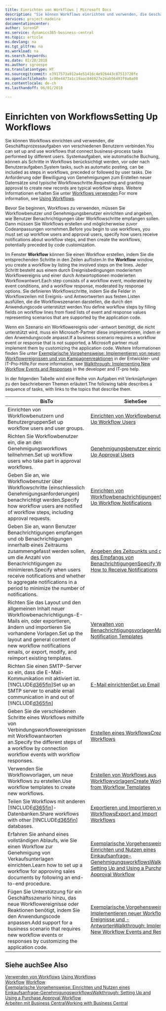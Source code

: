 ```yaml
---
title: Einrichten von Workflows | Microsoft Docs
description: "Sie können Workflows einrichten und verwenden, die Geschäftsprozessaufgaben von verschiedenen Benutzern verbinden. Systemaufgaben, wie automatische Buchung, können als Schritte in Workflows berücksichtigt werden, vor oder nach Benutzeraufgaben. Die Anforderung oder Bewilligung von Genehmigungen zum Erstellen neuer Datensätze sind typische Workflowschritte."
services: project-madeira
documentationcenter: 
author: SorenGP
ms.service: dynamics365-business-central
ms.topic: article
ms.devlang: na
ms.tgt_pltfrm: na
ms.workload: na
ms.search.keywords: 
ms.date: 02/20/2018
ms.author: sgroespe
ms.translationtype: HT
ms.sourcegitcommit: e3917573a912a4e51416c4e926443c87513728fe
ms.openlocfilehash: 1c98e4473a1c19aac846927e2eab56493f9a0a08
ms.contentlocale: de-ch
ms.lasthandoff: 06/01/2018

---
```

# <a name="setting-up-workflows"></a><span data-ttu-id="ef7e5-105">Einrichten von Workflows</span><span class="sxs-lookup"><span data-stu-id="ef7e5-105">Setting Up Workflows</span></span>
<span data-ttu-id="ef7e5-106">Sie können Workflows einrichten und verwenden, die Geschäftsprozessaufgaben von verschiedenen Benutzern verbinden.</span><span class="sxs-lookup"><span data-stu-id="ef7e5-106">You can set up and use workflows that connect business-process tasks performed by different users.</span></span> <span data-ttu-id="ef7e5-107">Systemaufgaben, wie automatische Buchung, können als Schritte in Workflows berücksichtigt werden, vor oder nach Benutzeraufgaben.</span><span class="sxs-lookup"><span data-stu-id="ef7e5-107">System tasks, such as automatic posting, can be included as steps in workflows, preceded or followed by user tasks.</span></span> <span data-ttu-id="ef7e5-108">Die Anforderung oder Bewilligung von Genehmigungen zum Erstellen neuer Datensätze sind typische Workflowschritte.</span><span class="sxs-lookup"><span data-stu-id="ef7e5-108">Requesting and granting approval to create new records are typical workflow steps.</span></span> <span data-ttu-id="ef7e5-109">Weitere Informationen erhalten Sie unter [Workflows verwenden](across-use-workflows.md).</span><span class="sxs-lookup"><span data-stu-id="ef7e5-109">For more information, see [Using Workflows](across-use-workflows.md).</span></span>  

 <span data-ttu-id="ef7e5-110">Bevor Sie beginnen, Workflows zu verwenden, müssen Sie Workflowbenutzer und Genehmigungsbenutzer einrichten und angeben, wie Benutzer Benachrichtigungen über Workflowschritte empfangen sollen. Dann müssen Sie Workflows erstellen und möglicherweise zuvor Codeanpassungen vornehmen.</span><span class="sxs-lookup"><span data-stu-id="ef7e5-110">Before you begin to use workflows, you must set up workflow users and approval users, specify how users receive notifications about workflow steps, and then create the workflows, potentially preceded by code customization.</span></span>  

 <span data-ttu-id="ef7e5-111">Im Fenster **Workflow** können Sie einen Workflow erstellen, indem Sie die entsprechenden Schritte in den Zeilen auflisten.</span><span class="sxs-lookup"><span data-stu-id="ef7e5-111">In the **Workflow** window, you create a workflow by listing the involved steps on the lines.</span></span> <span data-ttu-id="ef7e5-112">Jeder Schritt besteht aus einem durch Ereignisbedingungen moderiertem Workflowereignis und einer durch Antwortoptionen moderierten Workflowantwort.</span><span class="sxs-lookup"><span data-stu-id="ef7e5-112">Each step consists of a workflow event, moderated by event conditions, and a workflow response, moderated by response options.</span></span> <span data-ttu-id="ef7e5-113">Sie definieren Workflowschritte, indem Sie die Felder in Workflowzeilen mit Ereignis- und Antwortwerten aus festen Listen ausfüllen, die die Workflowszenarien darstellen, die durch den Anwendungscode unterstützt werden.</span><span class="sxs-lookup"><span data-stu-id="ef7e5-113">You define workflow steps by filling fields on workflow lines from fixed lists of event and response values representing scenarios that are supported by the application code.</span></span>  

 <span data-ttu-id="ef7e5-114">Wenn ein Szenario ein Workflowereignis oder -antwort benötigt, die nicht unterstützt wird, muss ein Microsoft-Partner diese implementieren, indem er den Anwendungscode anpasst.</span><span class="sxs-lookup"><span data-stu-id="ef7e5-114">If a business scenario requires a workflow event or response that is not supported, a Microsoft partner must implement them by customizing the application code.</span></span> <span data-ttu-id="ef7e5-115">Weitere Informationen finden Sie unter [Exemplarische Vorgehensweise: Implementieren von neuen Workflowereignissen und von Kampagnenreaktionen](/dynamics-nav/Walkthrough--Implementing-New-Workflow-Events-and-Responses) in der Entwickler- und IT-Pro-Hilfe.</span><span class="sxs-lookup"><span data-stu-id="ef7e5-115">For more information, see [Walkthrough: Implementing New Workflow Events and Responses](/dynamics-nav/Walkthrough--Implementing-New-Workflow-Events-and-Responses) in the developer and IT-pro help.</span></span>

 <span data-ttu-id="ef7e5-116">In der folgenden Tabelle wird eine Reihe von Aufgaben mit Verknüpfungen zu den beschriebenen Themen erläutert.</span><span class="sxs-lookup"><span data-stu-id="ef7e5-116">The following table describes a sequence of tasks, with links to the topics that describe them.</span></span>  

|<span data-ttu-id="ef7e5-117">**Bis**</span><span class="sxs-lookup"><span data-stu-id="ef7e5-117">**To**</span></span>|<span data-ttu-id="ef7e5-118">**Siehe**</span><span class="sxs-lookup"><span data-stu-id="ef7e5-118">**See**</span></span>|  
|------------|-------------|  
|<span data-ttu-id="ef7e5-119">Einrichten von Workflowbenutzern und Benutzergruppen</span><span class="sxs-lookup"><span data-stu-id="ef7e5-119">Set up workflow users and user groups.</span></span>|[<span data-ttu-id="ef7e5-120">Einrichten von Workflowbenutzern</span><span class="sxs-lookup"><span data-stu-id="ef7e5-120">Set Up Workflow Users</span></span>](across-how-to-set-up-workflow-users.md)|  
|<span data-ttu-id="ef7e5-121">Richten Sie Workflowbenutzer ein, die an den Genehmigungsworkflows teilnehmen.</span><span class="sxs-lookup"><span data-stu-id="ef7e5-121">Set up workflow users who take part in approval workflows.</span></span>|[<span data-ttu-id="ef7e5-122">Genehmigungsbenutzer einrichten</span><span class="sxs-lookup"><span data-stu-id="ef7e5-122">Set Up Approval Users</span></span>](across-how-to-set-up-approval-users.md)|  
|<span data-ttu-id="ef7e5-123">Geben Sie an, wie Workflowbenutzer über Workflowschritte (einschliesslich Genehmigungsanforderungen) benachrichtigt werden.</span><span class="sxs-lookup"><span data-stu-id="ef7e5-123">Specify how workflow users are notified of workflow steps, including approval requests.</span></span>|[<span data-ttu-id="ef7e5-124">Einrichten von Workflowbenachrichtigungen</span><span class="sxs-lookup"><span data-stu-id="ef7e5-124">Setting Up Workflow Notifications</span></span>](across-setting-up-workflow-notifications.md)|  
|<span data-ttu-id="ef7e5-125">Geben Sie an, wann Benutzer Benachrichtigungen empfangen und ob Benachrichtigungen innerhalb eines Zeitraums zusammengefasst werden sollen, um die Anzahl von Benachrichtigungen zu minimieren.</span><span class="sxs-lookup"><span data-stu-id="ef7e5-125">Specify when users receive notifications and whether to aggregate notifications in a period to minimize the number of notifications.</span></span>|[<span data-ttu-id="ef7e5-126">Angeben des Zeitpunkts und der Art des Empfangs von Benachrichtigungen</span><span class="sxs-lookup"><span data-stu-id="ef7e5-126">Specify When and How to Receive Notifications</span></span>](across-how-to-specify-when-and-how-to-receive-notifications.md)|  
|<span data-ttu-id="ef7e5-127">Richten Sie das Layout und den allgemeinen Inhalt neuer Workflowbenachrichtigungs-E-Mails ein, oder exportieren, ändern und importieren Sie vorhandene Vorlagen.</span><span class="sxs-lookup"><span data-stu-id="ef7e5-127">Set up the layout and general content of new workflow notifications emails, or export, modify, and reimport existing templates.</span></span>|[<span data-ttu-id="ef7e5-128">Verwalten von Benachrichtigungsvorlagen</span><span class="sxs-lookup"><span data-stu-id="ef7e5-128">Manage Notification Templates</span></span>](across-how-to-manage-notification-templates.md)|  
|<span data-ttu-id="ef7e5-129">Richten Sie einen SMTP-Server so ein, dass die E-Mail-Kommunikation mit  aktiviert ist.[!INCLUDE[d365fin](includes/d365fin_md.md)]</span><span class="sxs-lookup"><span data-stu-id="ef7e5-129">Set up an SMTP server to enable email communication in and out of [!INCLUDE[d365fin](includes/d365fin_md.md)]</span></span>|[<span data-ttu-id="ef7e5-130">E-Mail einrichten</span><span class="sxs-lookup"><span data-stu-id="ef7e5-130">Set up Email</span></span>](admin-how-setup-email.md)|
|<span data-ttu-id="ef7e5-131">Geben Sie die verschiedenen Schritte eines Workflows mithilfe von Verbindungsworkflowereignissen mit Workflowantworten an.</span><span class="sxs-lookup"><span data-stu-id="ef7e5-131">Specify the different steps of a workflow by connection workflow events with workflow responses.</span></span>|[<span data-ttu-id="ef7e5-132">Erstellen eines Workflows</span><span class="sxs-lookup"><span data-stu-id="ef7e5-132">Create Workflows</span></span>](across-how-to-create-workflows.md)|  
|<span data-ttu-id="ef7e5-133">Verwenden Sie Workflowvorlagen, um neue Workflows zu erstellen.</span><span class="sxs-lookup"><span data-stu-id="ef7e5-133">Use workflow templates to create new workflows.</span></span>|[<span data-ttu-id="ef7e5-134">Erstellen von Workflows aus Workflowvorlagen</span><span class="sxs-lookup"><span data-stu-id="ef7e5-134">Create Workflows from Workflow Templates</span></span>](across-how-to-create-workflows-from-workflow-templates.md)|  
|<span data-ttu-id="ef7e5-135">Teilen Sie Workflows mit anderen [!INCLUDE[d365fin](includes/d365fin_md.md)]-Datenbanken.</span><span class="sxs-lookup"><span data-stu-id="ef7e5-135">Share workflows with other [!INCLUDE[d365fin](includes/d365fin_md.md)] databases.</span></span>|[<span data-ttu-id="ef7e5-136">Exportieren und Importieren von Workflows</span><span class="sxs-lookup"><span data-stu-id="ef7e5-136">Export and Import Workflows</span></span>](across-how-to-export-and-import-workflows.md)|  
|<span data-ttu-id="ef7e5-137">Erfahren Sie anhand eines vollständigen Ablaufs, wie Sie einen Workflow zur Genehmigung von Verkaufsunterlagen einrichten.</span><span class="sxs-lookup"><span data-stu-id="ef7e5-137">Learn how to set up a workflow for approving sales documents by following an end-to-end procedure.</span></span>|[<span data-ttu-id="ef7e5-138">Exemplarische Vorgehensweise: Einrichten und Nutzen eines Einkaufsanfrage-Genehmigungsworkflows</span><span class="sxs-lookup"><span data-stu-id="ef7e5-138">Walkthrough: Setting Up and Using a Purchase Approval Workflow</span></span>](walkthrough-setting-up-and-using-a-purchase-approval-workflow.md)|  
|<span data-ttu-id="ef7e5-139">Fügen Sie Unterstützung für ein Geschäftsszenario hinzu, das neue Workflowereignisse oder Reaktionen benötigt, indem Sie den Anwendungscode anpassen.</span><span class="sxs-lookup"><span data-stu-id="ef7e5-139">Add support for a business scenario that requires new workflow events or responses by customizing the application code.</span></span>|[<span data-ttu-id="ef7e5-140">Exemplarische Vorgehensweise: Implementieren neuer Workflow-Ereignisse und -Antworten</span><span class="sxs-lookup"><span data-stu-id="ef7e5-140">Walkthrough: Implementing New Workflow Events and Responses</span></span>](/dynamics-nav/Walkthrough--Implementing-New-Workflow-Events-and-Responses)|  

## <a name="see-also"></a><span data-ttu-id="ef7e5-141">Siehe auch</span><span class="sxs-lookup"><span data-stu-id="ef7e5-141">See Also</span></span>  
 <span data-ttu-id="ef7e5-142">[Verwenden von Workflows](across-use-workflows.md) </span><span class="sxs-lookup"><span data-stu-id="ef7e5-142">[Using Workflows](across-use-workflows.md) </span></span>  
 <span data-ttu-id="ef7e5-143">[Workflow](across-workflow.md) </span><span class="sxs-lookup"><span data-stu-id="ef7e5-143">[Workflow](across-workflow.md) </span></span>  
 [<span data-ttu-id="ef7e5-144">Exemplarische Vorgehensweise: Einrichten und Nutzen eines Einkaufsanfrage-Genehmigungsworkflows</span><span class="sxs-lookup"><span data-stu-id="ef7e5-144">Walkthrough: Setting Up and Using a Purchase Approval Workflow</span></span>](walkthrough-setting-up-and-using-a-purchase-approval-workflow.md)  
 [<span data-ttu-id="ef7e5-145">Arbeiten mit  Business Central</span><span class="sxs-lookup"><span data-stu-id="ef7e5-145">Working with Business Central</span></span>](ui-work-product.md)

